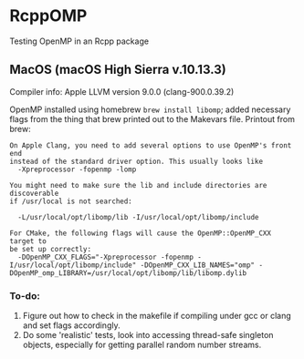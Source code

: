 # RcppOMP

Testing OpenMP in an Rcpp package

## MacOS (macOS High Sierra v.10.13.3)

Compiler info: Apple LLVM version 9.0.0 (clang-900.0.39.2)

OpenMP installed using homebrew `brew install libomp`; added necessary flags from the thing that brew printed out to the Makevars file. Printout from brew:
```
On Apple Clang, you need to add several options to use OpenMP's front end
instead of the standard driver option. This usually looks like
  -Xpreprocessor -fopenmp -lomp

You might need to make sure the lib and include directories are discoverable
if /usr/local is not searched:

  -L/usr/local/opt/libomp/lib -I/usr/local/opt/libomp/include

For CMake, the following flags will cause the OpenMP::OpenMP_CXX target to
be set up correctly:
  -DOpenMP_CXX_FLAGS="-Xpreprocessor -fopenmp -I/usr/local/opt/libomp/include" -DOpenMP_CXX_LIB_NAMES="omp" -DOpenMP_omp_LIBRARY=/usr/local/opt/libomp/lib/libomp.dylib
```

### To-do:

  1. Figure out how to check in the makefile if compiling under gcc or clang and set flags accordingly.
  2. Do some 'realistic' tests, look into accessing thread-safe singleton objects, especially for getting parallel random number streams.
